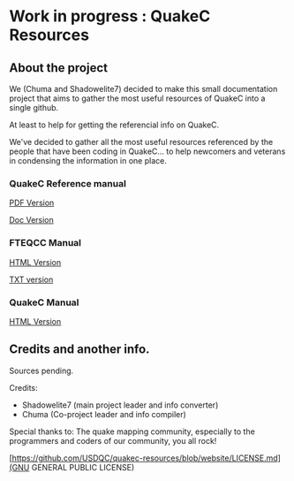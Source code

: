 # Work in progress : QuakeC Resources

## About the project

We (Chuma and Shadowelite7) decided to make this small documentation project that aims to gather the most useful resources of QuakeC into a single github.

At least to help for getting the referencial info on QuakeC.

We've decided to gather all the most useful resources referenced by the people that have been coding in QuakeC... to help newcomers and veterans in condensing the information in one place.

### QuakeC Reference manual
[PDF Version](https://github.com/USDQC/quakec-resources/blob/website/quakec.pdf)

[Doc Version](https://github.com/USDQC/quakec-resources/blob/website/quakec.docx)



### FTEQCC Manual
[HTML Version](https://github.com/USDQC/quakec-resources/blob/website/fteqcc_manual.html)

[TXT version](https://github.com/USDQC/quakec-resources/blob/website/fteqcc_manual.txt)


### QuakeC Manual
[HTML Version](https://github.com/USDQC/quakec-resources/blob/website/qcmanual.html)


## Credits and another info.

Sources pending.

Credits:
- Shadowelite7 (main project leader and info converter)
- Chuma (Co-project leader and info compiler)

Special thanks to:
The quake mapping community, especially to the programmers and coders of our community, you all rock!

[https://github.com/USDQC/quakec-resources/blob/website/LICENSE.md](GNU GENERAL PUBLIC LICENSE) 
